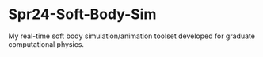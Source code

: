 # Spr24-Soft-Body-Sim
My real-time soft body simulation/animation toolset developed for graduate computational physics.
